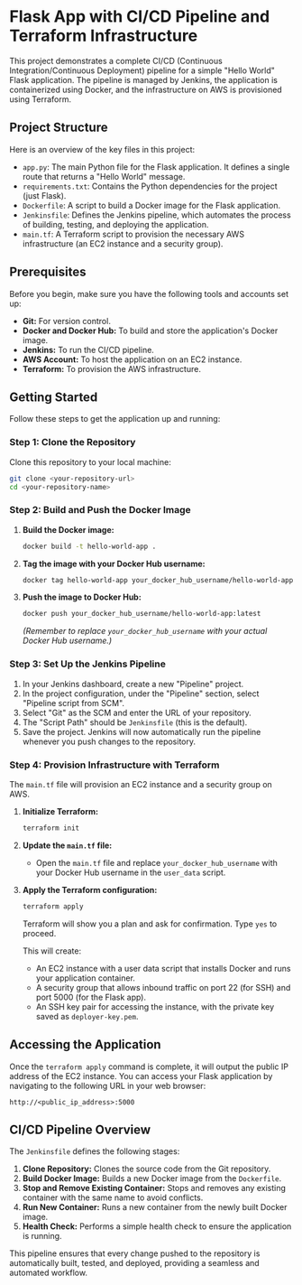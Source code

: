 # Flask App with CI/CD Pipeline and Terraform Infrastructure

This project demonstrates a complete CI/CD (Continuous Integration/Continuous Deployment) pipeline for a simple "Hello World" Flask application. The pipeline is managed by Jenkins, the application is containerized using Docker, and the infrastructure on AWS is provisioned using Terraform.

## Project Structure

Here is an overview of the key files in this project:

* `app.py`: The main Python file for the Flask application. It defines a single route that returns a "Hello World" message.
* `requirements.txt`: Contains the Python dependencies for the project (just Flask).
* `Dockerfile`: A script to build a Docker image for the Flask application.
* `Jenkinsfile`: Defines the Jenkins pipeline, which automates the process of building, testing, and deploying the application.
* `main.tf`: A Terraform script to provision the necessary AWS infrastructure (an EC2 instance and a security group).

## Prerequisites

Before you begin, make sure you have the following tools and accounts set up:

* **Git:** For version control.
* **Docker and Docker Hub:** To build and store the application's Docker image.
* **Jenkins:** To run the CI/CD pipeline.
* **AWS Account:** To host the application on an EC2 instance.
* **Terraform:** To provision the AWS infrastructure.

## Getting Started

Follow these steps to get the application up and running:

### Step 1: Clone the Repository

Clone this repository to your local machine:

```bash
git clone <your-repository-url>
cd <your-repository-name>
```

### Step 2: Build and Push the Docker Image

1.  **Build the Docker image:**
    ```bash
    docker build -t hello-world-app .
    ```

2.  **Tag the image with your Docker Hub username:**
    ```bash
    docker tag hello-world-app your_docker_hub_username/hello-world-app:latest
    ```

3.  **Push the image to Docker Hub:**
    ```bash
    docker push your_docker_hub_username/hello-world-app:latest
    ```
    *(Remember to replace `your_docker_hub_username` with your actual Docker Hub username.)*

### Step 3: Set Up the Jenkins Pipeline

1.  In your Jenkins dashboard, create a new "Pipeline" project.
2.  In the project configuration, under the "Pipeline" section, select "Pipeline script from SCM".
3.  Select "Git" as the SCM and enter the URL of your repository.
4.  The "Script Path" should be `Jenkinsfile` (this is the default).
5.  Save the project. Jenkins will now automatically run the pipeline whenever you push changes to the repository.

### Step 4: Provision Infrastructure with Terraform

The `main.tf` file will provision an EC2 instance and a security group on AWS.

1.  **Initialize Terraform:**
    ```bash
    terraform init
    ```

2.  **Update the `main.tf` file:**
    * Open the `main.tf` file and replace `your_docker_hub_username` with your Docker Hub username in the `user_data` script.

3.  **Apply the Terraform configuration:**
    ```bash
    terraform apply
    ```
    Terraform will show you a plan and ask for confirmation. Type `yes` to proceed.

    This will create:
    * An EC2 instance with a user data script that installs Docker and runs your application container.
    * A security group that allows inbound traffic on port 22 (for SSH) and port 5000 (for the Flask app).
    * An SSH key pair for accessing the instance, with the private key saved as `deployer-key.pem`.

## Accessing the Application

Once the `terraform apply` command is complete, it will output the public IP address of the EC2 instance. You can access your Flask application by navigating to the following URL in your web browser:

`http://<public_ip_address>:5000`

## CI/CD Pipeline Overview

The `Jenkinsfile` defines the following stages:

1.  **Clone Repository:** Clones the source code from the Git repository.
2.  **Build Docker Image:** Builds a new Docker image from the `Dockerfile`.
3.  **Stop and Remove Existing Container:** Stops and removes any existing container with the same name to avoid conflicts.
4.  **Run New Container:** Runs a new container from the newly built Docker image.
5.  **Health Check:** Performs a simple health check to ensure the application is running.

This pipeline ensures that every change pushed to the repository is automatically built, tested, and deployed, providing a seamless and automated workflow.
